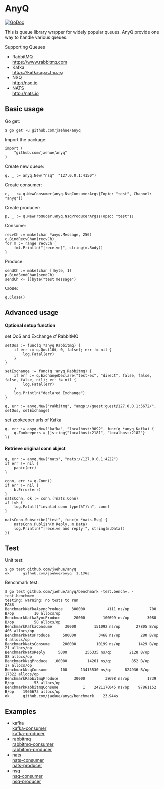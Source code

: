 # AnyQ
[![GoDoc](https://godoc.org/github.com/jaehue/anyq?status.svg)](https://godoc.org/github.com/jaehue/anyq)


This is queue library wrapper for widely popular queues.
AnyQ provide one way to handle various queues.

Supporting Queues
- RabbitMQ  
  https://www.rabbitmq.com
- Kafka  
  https://kafka.apache.org
- NSQ  
  http://nsq.io
- NATS  
  http://nats.io

## Basic usage

Go get:

```
$ go get -u github.com/jaehue/anyq
```

Import the package:

```
import (
	"github.com/jaehue/anyq"
)
```

Create new queue:

```
q, _ := anyq.New("nsq", "127.0.0.1:4150")
```

Create consumer:

```
c, _ := q.NewConsumer(anyq.NsqConsumerArgs{Topic: "test", Channel: "anyq"})
```

Create producer:

```
p, _ := q.NewProducer(anyq.NsqProducerArgs{Topic: "test"})
```

Consume:

```
recvCh := make(chan *anyq.Message, 256)
c.BindRecvChan(recvCh)
for m := range recvCh {
	fmt.Println("[receive]", string(m.Body))
}
```

Produce:

```
sendCh := make(chan []byte, 1)
p.BindSendChan(sendCh)
sendCh <- []byte("test message")
```

Close:
```
q.Close()
```

## Advanced usage

#### Optional setup function

set QoS and Exchange of RabbitMQ

```
setQos := func(q *anyq.Rabbitmq) {
	if err := q.Qos(100, 0, false); err != nil {
		log.Fatal(err)
	}
}

setExchange := func(q *anyq.Rabbitmq) {
	if err := q.ExchangeDeclare("test-ex", "direct", false, false, false, false, nil); err != nil {
		log.Fatal(err)
	}
	log.Println("declared Exchange")
}

q, err := anyq.New("rabbitmq", "amqp://guest:guest@127.0.0.1:5672/", setQos, setExchange)
```

set zookeeper urls of Kafka

```
q, err := anyq.New("kafka", "localhost:9092", func(q *anyq.Kafka) {
	q.Zookeepers = []string{"localhost:2181", "localhost:2182"}
})
```

#### Retrieve original conn object

```
q, err := anyq.New("nats", "nats://127.0.0.1:4222")
if err != nil {
	panic(err)
}

conn, err := q.Conn()
if err != nil {
	b.Error(err)
}
natsConn, ok := conn.(*nats.Conn)
if !ok {
	log.Fatalf("invalid conn type(%T)\n", conn)
}

natsConn.Subscribe("test", func(m *nats.Msg) {
	natsConn.Publish(m.Reply, m.Data)
	log.Println("[receive and reply]", string(m.Data))
})
```

## Test

Unit test:

```
$ go test github.com/jaehue/anyq
ok  	github.com/jaehue/anyq	1.136s
```

Benchmark test:

```
$ go test github.com/jaehue/anyq/benchmark -test.bench=. -test.benchmem
testing: warning: no tests to run
PASS
BenchmarkKafkaAsyncProduce	  300000	      4111 ns/op	     700 B/op	      10 allocs/op
BenchmarkKafkaSyncProduce	   20000	    100699 ns/op	    3080 B/op	      58 allocs/op
BenchmarkKafkaConsume	   30000	    151092 ns/op	   27805 B/op	     405 allocs/op
BenchmarkNatsProduce	  500000	      3468 ns/op	     280 B/op	       4 allocs/op
BenchmarkNatsConsume	  200000	     10199 ns/op	    1429 B/op	      21 allocs/op
BenchmarkNatsReply	    5000	    256335 ns/op	    2128 B/op	      88 allocs/op
BenchmarkNsqProduce	  100000	     14261 ns/op	     852 B/op	      17 allocs/op
BenchmarkNsqConsume	     100	  13415530 ns/op	  824936 B/op	   17322 allocs/op
BenchmarkRabbitmqProduce	   30000	     38698 ns/op	    1739 B/op	      53 allocs/op
BenchmarkRabbitmqConsume	       1	2421170045 ns/op	97861152 B/op	 1966673 allocs/op
ok  	github.com/jaehue/anyq/benchmark	23.944s
```

## Examples

- kafka  
  [kafka-consumer](https://github.com/jaehue/anyq/tree/master/example/kafka-consumer)  
  [kafka-producer](https://github.com/jaehue/anyq/tree/master/example/kafka-producer)  
- rabbitmq  
  [rabbitmq-consumer](https://github.com/jaehue/anyq/tree/master/example/rabbitmq-consumer)  
  [rabbitmq-producer](https://github.com/jaehue/anyq/tree/master/example/rabbitmq-producer)  
- nats  
  [nats-consumer](https://github.com/jaehue/anyq/tree/master/example/nats-consumer)  
  [nats-producer](https://github.com/jaehue/anyq/tree/master/example/nats-producer)  
- nsq  
  [nsq-consumer](https://github.com/jaehue/anyq/tree/master/example/nsq-consumer)  
  [nsq-producer](https://github.com/jaehue/anyq/tree/master/example/nsq-producer)  
